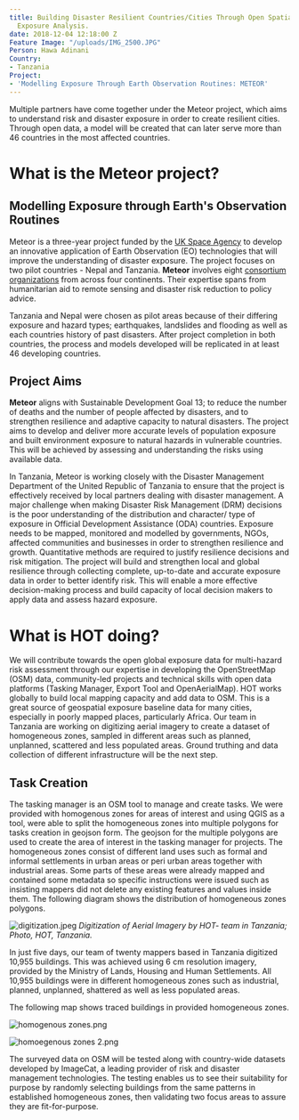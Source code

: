 ```yaml
---
title: Building Disaster Resilient Countries/Cities Through Open Spatial Data and
  Exposure Analysis.
date: 2018-12-04 12:18:00 Z
Feature Image: "/uploads/IMG_2500.JPG"
Person: Hawa Adinani
Country:
- Tanzania
Project:
- 'Modelling Exposure Through Earth Observation Routines: METEOR'
---
```


Multiple partners have come together under the Meteor project, which aims to understand risk and disaster exposure in order to create resilient cities.  Through open data, a model will be created that can later serve more than 46 countries in the most affected countries.  

# What is the Meteor project? 

## Modelling Exposure through Earth's Observation  Routines


Meteor is a three-year project funded by the [UK Space Agency](https://www.gov.uk/government/organisations/uk-space-agency) to develop an innovative application of Earth Observation (EO) technologies that will improve the understanding of disaster exposure. The project focuses on two pilot countries - Nepal and Tanzania. **Meteor** involves eight [consortium organizations](http://www.meteor-project.org/partners) from across four continents. Their expertise spans from humanitarian aid to remote sensing and disaster risk reduction to policy advice.


Tanzania and Nepal were chosen as pilot areas because of their differing exposure and hazard types; earthquakes, landslides and flooding as well as each countries history of past disasters.
After project completion in both countries, the process and models developed will be replicated in at least 46 developing countries.

## Project Aims

**Meteor** aligns with Sustainable Development Goal 13; to reduce the number of deaths and the number of people affected by disasters, and to strengthen resilience and adaptive capacity to natural disasters. The project aims to develop and deliver more accurate levels of population exposure and built environment exposure to natural hazards in vulnerable countries. This will be achieved by assessing and understanding the risks using available data. 

In Tanzania, Meteor is working closely with the Disaster Management Department of the United Republic of Tanzania to ensure that the project is effectively received by local partners dealing with disaster management. A major challenge when making Disaster Risk Management (DRM) decisions is the poor understanding of the distribution and character/ type of exposure in Official Development Assistance (ODA) countries. Exposure needs to be mapped, monitored and modelled by governments, NGOs, affected communities and businesses in order to strengthen resilience and growth. Quantitative methods are required to justify resilience decisions and risk mitigation. The project will build and strengthen local and global resilience through collecting complete, up-to-date and accurate exposure data in order to better identify risk. This will enable a more effective decision-making process and build capacity of local decision makers to apply data and assess hazard exposure.

# What is HOT doing?

We will contribute towards the open global exposure data for multi-hazard risk assessment through our expertise in developing the OpenStreetMap (OSM) data, community-led projects and technical skills with open data platforms (Tasking Manager, Export Tool and OpenAerialMap). HOT works globally to build local mapping capacity and add data to OSM. This is a great source of geospatial exposure baseline data for many cities, especially in poorly mapped places, particularly Africa. Our team in Tanzania are working on digitizing aerial imagery to create a dataset of homogeneous zones, sampled in different areas such as planned, unplanned, scattered and less populated areas. Ground truthing and data collection of different infrastructure will be the next step.

## Task Creation

The tasking manager is an OSM tool to manage and create tasks. We were provided with homogenous zones for areas of interest and using QGIS as a tool, were able to split the homogeneous zones into multiple polygons for tasks creation in geojson form. The geojson for the multiple polygons are used to create the area of interest in the tasking manager for projects. The homogeneous zones consist of different land uses such as formal and informal settlements in urban areas or peri urban areas together with industrial areas. Some parts of these areas were already mapped and contained some metadata so specific instructions were issued such as insisting mappers did not delete any existing features and values inside them. The following diagram shows the distribution of  homogeneous zones polygons.


![digitization.jpeg](/uploads/digitization.jpeg)
*Digitization of Aerial Imagery by HOT- team in Tanzania; Photo, HOT, Tanzania.*

In just five days, our team of twenty mappers based in Tanzania  digitized 10,955 buildings. This was achieved using 6 cm resolution imagery,  provided by the Ministry of Lands, Housing and Human Settlements. All 10,955 buildings were in different homogeneous zones such as industrial, planned, unplanned, shattered as well as less populated areas. 

The following map shows traced buildings in provided homogeneous zones.


![homogenous zones.png](/uploads/homogenous%20zones.png)


![homoegenous zones 2.png](/uploads/homoegenous%20zones%202.png)

The surveyed data on OSM will be tested along with country-wide datasets developed by ImageCat, a leading provider of risk and disaster management technologies. The testing enables us to see their suitability for purpose by randomly selecting buildings from the same patterns in established homogeneous zones, then validating two focus areas to assure they are fit-for-purpose.

